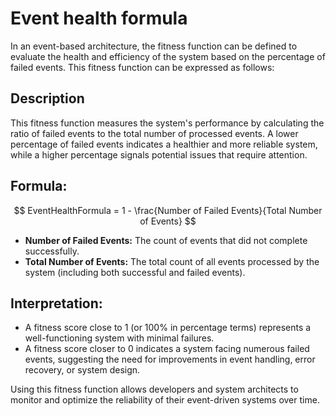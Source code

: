 # Event health formula

In an event-based architecture, the fitness function can be defined to evaluate the health and efficiency of the system based on the percentage of failed events. This fitness function can be expressed as follows:

## Description

This fitness function measures the system's performance by calculating the ratio of failed events to the total number of processed events. A lower percentage of failed events indicates a healthier and more reliable system, while a higher percentage signals potential issues that require attention.

## Formula:

$$
EventHealthFormula = 1 - \frac{Number of Failed Events}{Total Number of Events}
$$

- **Number of Failed Events:** The count of events that did not complete successfully.
- **Total Number of Events:** The total count of all events processed by the system (including both successful and failed events).

## Interpretation:
- A fitness score close to 1 (or 100% in percentage terms) represents a well-functioning system with minimal failures.
- A fitness score closer to 0 indicates a system facing numerous failed events, suggesting the need for improvements in event handling, error recovery, or system design.

Using this fitness function allows developers and system architects to monitor and optimize the reliability of their event-driven systems over time.